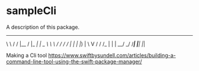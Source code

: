 # sampleCli

A description of this package.
 __     __  _____  ___   ____  
 \ \   / / |__  / |_ _| |  _ \ 
  \ \ / /    / /   | |  | |_) |
   \ V /    / /_   | |  |  __/ 
    \_/    /____| |___| |_|    
                               
Making a Cli tool 
https://www.swiftbysundell.com/articles/building-a-command-line-tool-using-the-swift-package-manager/